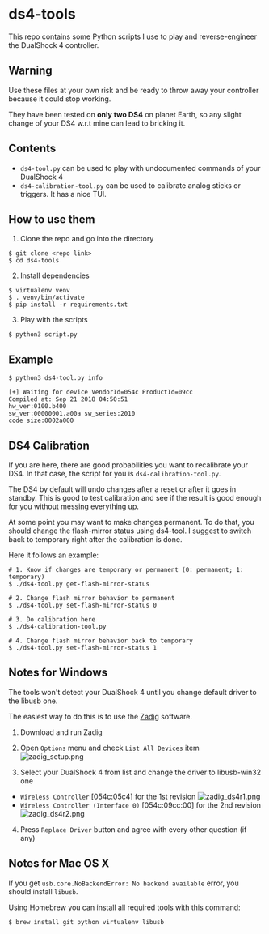 # ds4-tools

This repo contains some Python scripts I use to play and reverse-engineer the
DualShock 4 controller.

## Warning

Use these files at your own risk and be ready to throw away your controller
because it could stop working.

They have been tested on **only two DS4** on planet Earth, so any slight change
of your DS4 w.r.t mine can lead to bricking it.

## Contents

- `ds4-tool.py` can be used to play with undocumented commands of your DualShock 4
- `ds4-calibration-tool.py` can be used to calibrate analog sticks or triggers. It has a nice TUI.

## How to use them

1. Clone the repo and go into the directory
```
$ git clone <repo link>
$ cd ds4-tools
```

2. Install dependencies
```
$ virtualenv venv
$ . venv/bin/activate
$ pip install -r requirements.txt
```

3. Play with the scripts
```
$ python3 script.py
```

## Example

```
$ python3 ds4-tool.py info

[+] Waiting for device VendorId=054c ProductId=09cc
Compiled at: Sep 21 2018 04:50:51
hw_ver:0100.b400
sw_ver:00000001.a00a sw_series:2010
code size:0002a000

```

## DS4 Calibration

If you are here, there are good probabilities you want to recalibrate your DS4.
In that case, the script for you is `ds4-calibration-tool.py`.

The DS4 by default will undo changes after a reset or after it goes in standby.
This is good to test calibration and see if the result is good enough for you
without messing everything up.

At some point you may want to make changes permanent. To do that, you
should change the flash-mirror status using ds4-tool. 
I suggest to switch back to temporary right after the calibration is done.

Here it follows an example:
```
# 1. Know if changes are temporary or permanent (0: permanent; 1: temporary)
$ ./ds4-tool.py get-flash-mirror-status 

# 2. Change flash mirror behavior to permanent
$ ./ds4-tool.py set-flash-mirror-status 0

# 3. Do calibration here
$ ./ds4-calibration-tool.py

# 4. Change flash mirror behavior back to temporary
$ ./ds4-tool.py set-flash-mirror-status 1
```

## Notes for Windows

The tools won't detect your DualShock 4 until you change default driver to the libusb one.

The easiest way to do this is to use the [Zadig](https://zadig.akeo.ie/ "Zadig's Homepage") software.

1. Download and run Zadig

2. Open `Options` menu and check `List All Devices` item
![zadig_setup.png](img/zadig_setup.png)

3. Select your DualShock 4 from list and change the driver to libusb-win32 one
  * `Wireless Controller` [054c:05c4] for the 1st revision
  ![zadig_ds4r1.png](img/zadig_ds4r1.png)
  * `Wireless Controller (Interface 0)` [054c:09cc:00] for the 2nd revision
  ![zadig_ds4r2.png](img/zadig_ds4r2.png)

4. Press `Replace Driver` button and agree with every other question (if any)

## Notes for Mac OS X

If you get `usb.core.NoBackendError: No backend available` error, you should
install `libusb`.

Using Homebrew you can install all required tools with this command:

```
$ brew install git python virtualenv libusb
```
